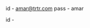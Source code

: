 <!-- ----user 1------- -->
<!-- ----user 1------- -->
<!-- ----user 1------- -->

id - amar@trtr.com
pass - amar

<!-- ----user 2------- -->

id -
